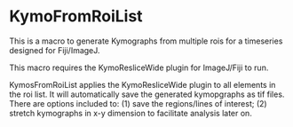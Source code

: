 # KymoFromRoiList
This is a macro to generate Kymographs from multiple rois for a timeseries designed for Fiji/ImageJ.

This macro requires the KymoResliceWide plugin for ImageJ/Fiji to run.

KymosFromRoiList applies the KymoResliceWide plugin to all elements in the roi list.
It will automatically save the generated kymopgraphs as tif files.
There are options included to: 
(1) save the regions/lines of interest; (2) stretch kymographs in x-y dimension to facilitate analysis later on.
